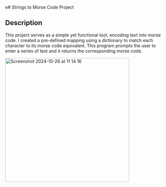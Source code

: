 e# Strings to Morse Code Project

<h2>Description</h2>

<p>This project serves as a simple yet functional tool, encoding text into morse code. I created a pre-defined mapping using a dictionary to match each character to its morse code equivalent. This program prompts the user to enter a series of text and it returns the corresponding morse code.</p>

<img width="397" alt="Screenshot 2024-10-26 at 11 14 16" src="https://github.com/user-attachments/assets/b25ef3cf-3ceb-4510-bb5d-dbf1e1ca87ef">

